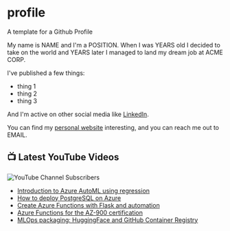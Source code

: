 # profile
A template for a Github Profile

My name is NAME and I'm a POSITION. When I was YEARS old I decided to take on the world and YEARS later I managed to land my dream job at ACME CORP.

I've published a few things:

* thing 1
* thing 2
* thing 3

And I'm active on other social media like [LinkedIn](https://www.linkedin.com/in/NICKNAME).

You can find my [personal website](https://example.com) interesting, and you can reach me out to EMAIL.


## 📺 Latest YouTube Videos

![YouTube Channel Subscribers](https://img.shields.io/youtube/channel/subscribers/UCt56bfntHoZFI60G5NIiTww?label=YouTube%20Subscribers&style=social)

<!-- YOUTUBE-VIDEOS-LIST:START -->
- [Introduction to Azure AutoML using regression](https://www.youtube.com/watch?v=auQAXH0wtjo)
- [How to deploy PostgreSQL on Azure](https://www.youtube.com/watch?v=AsL7MI8b0m4)
- [Create Azure Functions with Flask and automation](https://www.youtube.com/watch?v=ldFJBzSH5cM)
- [Azure Functions for the AZ-900 certification](https://www.youtube.com/watch?v=UfFpMJSDdGQ)
- [MLOps packaging: HuggingFace and GitHub Container Registry](https://www.youtube.com/watch?v=UZ2oOJe9SP0)
<!-- YOUTUBE-VIDEOS-LIST:END -->
